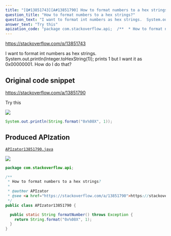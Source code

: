 ```yaml
---
title: "[Q#13851743][A#13851790] How to format numbers to a hex strings?"
question_title: "How to format numbers to a hex strings?"
question_text: "I want to format int numbers as hex strings.  System.out.println(Integer.toHexString(1)); prints 1 but I want it as 0x00000001. How do I do that?"
answer_text: "Try this"
apization_code: "package com.stackoverflow.api;  /**  * How to format numbers to a hex strings?  *  * @author APIzator  * @see <a href=\"https://stackoverflow.com/a/13851790\">https://stackoverflow.com/a/13851790</a>  */ public class APIzator13851790 {    public static String formatNumber() throws Exception {     return String.format(\"0x%08X\", 1);   } }"
---
```


https://stackoverflow.com/q/13851743

I want to format int numbers as hex strings.  System.out.println(Integer.toHexString(1)); prints 1 but I want it as 0x00000001. How do I do that?



## Original code snippet

https://stackoverflow.com/a/13851790

Try this

<div class="code-logo"><img src="/stackoverflow.png" /></div>

```java
System.out.println(String.format("0x%08X", 1));
```

## Produced APIzation

[`APIzator13851790.java`](https://github.com/pasqualesalza/apization-temp/raw/main/data/search/APIzator13851790.java)

<div class="code-logo"><img src="/apizator.png" /></div>

```java
package com.stackoverflow.api;

/**
 * How to format numbers to a hex strings?
 *
 * @author APIzator
 * @see <a href="https://stackoverflow.com/a/13851790">https://stackoverflow.com/a/13851790</a>
 */
public class APIzator13851790 {

  public static String formatNumber() throws Exception {
    return String.format("0x%08X", 1);
  }
}

```